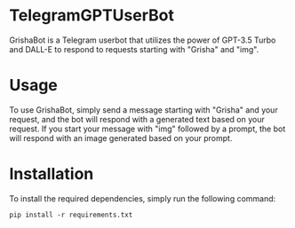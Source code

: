 # TelegramGPTUserBot
GrishaBot is a Telegram userbot that utilizes the power of GPT-3.5 Turbo and DALL-E to respond to requests starting with "Grisha" and "img".

# Usage
To use GrishaBot, simply send a message starting with "Grisha" and your request, and the bot will respond with a generated text based on your request. If you start your message with "img" followed by a prompt, the bot will respond with an image generated based on your prompt.

# Installation
To install the required dependencies, simply run the following command:
```
pip install -r requirements.txt
```
